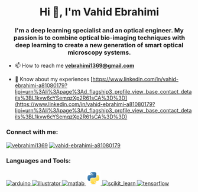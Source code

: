 <h1 align="center">Hi 👋, I'm Vahid Ebrahimi</h1>
<h3 align="center">I'm a deep learning specialist and an optical engineer. My passion is to combine optical bio-imaging techniques with deep learning to create a new generation of smart optical microscopy systems.</h3>

- 📫 How to reach me **vebrahimi1369@gmail.com**

- 📄 Know about my experiences [https://www.linkedin.com/in/vahid-ebrahimi-a81080179?lipi=urn%3Ali%3Apage%3Ad_flagship3_profile_view_base_contact_details%3BL1kvw6cYSemqzXp2R61sCA%3D%3D](https://www.linkedin.com/in/vahid-ebrahimi-a81080179?lipi=urn%3Ali%3Apage%3Ad_flagship3_profile_view_base_contact_details%3BL1kvw6cYSemqzXp2R61sCA%3D%3D)

<h3 align="left">Connect with me:</h3>
<p align="left">
<a href="https://twitter.com/vebrahimi1369" target="blank"><img align="center" src="https://raw.githubusercontent.com/rahuldkjain/github-profile-readme-generator/master/src/images/icons/Social/twitter.svg" alt="vebrahimi1369" height="30" width="40" /></a>
<a href="https://linkedin.com/in/vahid-ebrahimi-a81080179" target="blank"><img align="center" src="https://raw.githubusercontent.com/rahuldkjain/github-profile-readme-generator/master/src/images/icons/Social/linked-in-alt.svg" alt="vahid-ebrahimi-a81080179" height="30" width="40" /></a>
</p>

<h3 align="left">Languages and Tools:</h3>
<p align="left"> <a href="https://www.arduino.cc/" target="_blank" rel="noreferrer"> <img src="https://cdn.worldvectorlogo.com/logos/arduino-1.svg" alt="arduino" width="40" height="40"/> </a> <a href="https://www.adobe.com/in/products/illustrator.html" target="_blank" rel="noreferrer"> <img src="https://www.vectorlogo.zone/logos/adobe_illustrator/adobe_illustrator-icon.svg" alt="illustrator" width="40" height="40"/> </a> <a href="https://www.mathworks.com/" target="_blank" rel="noreferrer"> <img src="https://upload.wikimedia.org/wikipedia/commons/2/21/Matlab_Logo.png" alt="matlab" width="40" height="40"/> </a> <a href="https://www.python.org" target="_blank" rel="noreferrer"> <img src="https://raw.githubusercontent.com/devicons/devicon/master/icons/python/python-original.svg" alt="python" width="40" height="40"/> </a> <a href="https://scikit-learn.org/" target="_blank" rel="noreferrer"> <img src="https://upload.wikimedia.org/wikipedia/commons/0/05/Scikit_learn_logo_small.svg" alt="scikit_learn" width="40" height="40"/> </a> <a href="https://www.tensorflow.org" target="_blank" rel="noreferrer"> <img src="https://www.vectorlogo.zone/logos/tensorflow/tensorflow-icon.svg" alt="tensorflow" width="40" height="40"/> </a> </p>
